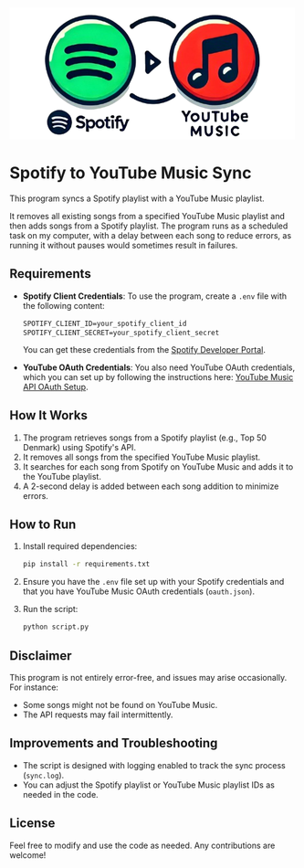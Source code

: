 ![Logo for good fun](./assets/asset.png)

# Spotify to YouTube Music Sync

This program syncs a Spotify playlist with a YouTube Music playlist.

It removes all existing songs from a specified YouTube Music playlist and then adds songs from a Spotify playlist. The program runs as a scheduled task on my computer, with a delay between each song to reduce errors, as running it without pauses would sometimes result in failures.

## Requirements

- **Spotify Client Credentials**: To use the program, create a `.env` file with the following content:

  ```plaintext
  SPOTIFY_CLIENT_ID=your_spotify_client_id
  SPOTIFY_CLIENT_SECRET=your_spotify_client_secret
  ```

  You can get these credentials from the [Spotify Developer Portal](https://developer.spotify.com/dashboard/).

- **YouTube OAuth Credentials**: You also need YouTube OAuth credentials, which you can set up by following the instructions here: [YouTube Music API OAuth Setup](https://ytmusicapi.readthedocs.io/en/stable/setup/oauth.html).

## How It Works

1. The program retrieves songs from a Spotify playlist (e.g., Top 50 Denmark) using Spotify's API.
2. It removes all songs from the specified YouTube Music playlist.
3. It searches for each song from Spotify on YouTube Music and adds it to the YouTube playlist.
4. A 2-second delay is added between each song addition to minimize errors.

## How to Run

1. Install required dependencies:
   ```bash
   pip install -r requirements.txt
   ```
2. Ensure you have the `.env` file set up with your Spotify credentials and that you have YouTube Music OAuth credentials (`oauth.json`).

3. Run the script:
   ```bash
   python script.py
   ```

## Disclaimer

This program is not entirely error-free, and issues may arise occasionally. For instance:

- Some songs might not be found on YouTube Music.
- The API requests may fail intermittently.

## Improvements and Troubleshooting

- The script is designed with logging enabled to track the sync process (`sync.log`).
- You can adjust the Spotify playlist or YouTube Music playlist IDs as needed in the code.

## License

Feel free to modify and use the code as needed. Any contributions are welcome!
